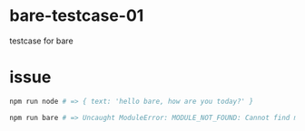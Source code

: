 # bare-testcase-01
testcase for bare

# issue
```bash
npm run node # => { text: 'hello bare, how are you today?' }
```
```bash
npm run bare # => Uncaught ModuleError: MODULE_NOT_FOUND: Cannot find module 'text' imported from
```
